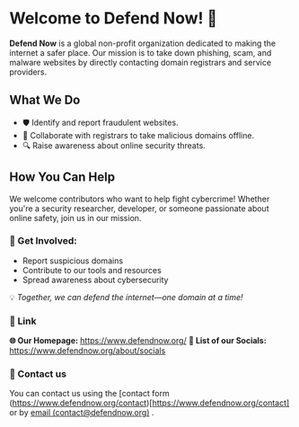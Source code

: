 # Welcome to Defend Now! 🚨

**Defend Now** is a global non-profit organization dedicated to making the internet a safer place. Our mission is to take down phishing, scam, and malware websites by directly contacting domain registrars and service providers. 

## What We Do
- 🛡️ Identify and report fraudulent websites.
- 📢 Collaborate with registrars to take malicious domains offline.
- 🔍 Raise awareness about online security threats.

## How You Can Help
We welcome contributors who want to help fight cybercrime! Whether you're a security researcher, developer, or someone passionate about online safety, join us in our mission.

### 📌 Get Involved:
- Report suspicious domains
- Contribute to our tools and resources
- Spread awareness about cybersecurity

💡 *Together, we can defend the internet—one domain at a time!*

### 🔗 Link
**🌐 Our Homepage:** https://www.defendnow.org/
**💬 List of our Socials:** https://www.defendnow.org/about/socials

### 📧 Contact us
You can contact us using the [contact form (https://www.defendnow.org/contact)[https://www.defendnow.org/contact] or by [email (contact@defendnow.org)](contact@defendnow.org) .
